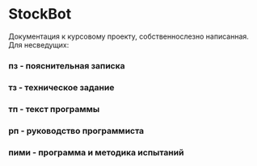 # StockBot
Документация к курсовому проекту,  собственнослезно написанная.   Для несведущих: 
### пз - пояснительная записка
### тз - техническое задание 
### тп - текст программы
### рп - руководство программиста
### пими - программа и методика испытаний
